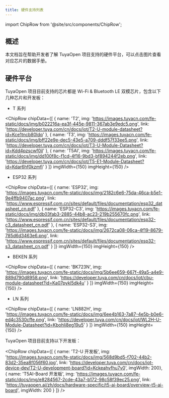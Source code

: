 ```yaml
---
title: 硬件支持列表
---
```


import ChipRow from '@site/src/components/ChipRow';

## 概述

本文档旨在帮助开发者了解 TuyaOpen 项目支持的硬件平台，可以点击图片查看对应芯片的数据手册。

## 硬件平台

TuyaOpen 项目目前支持的芯片都是 Wi-Fi & Bluetooth LE 双模芯片，包含以下几种芯片和开发板：

 - T 系列

<ChipRow 
   chipData={[
      { name: 'T2', img: 'https://images.tuyacn.com/fe-static/docs/img/b022216a-ea3f-445e-9811-367ab3e9edc5.png', link: 'https://developer.tuya.com/cn/docs/iot/T2-U-module-datasheet?id=Kce1tncb80ldq' },
      { name: 'T3', img: 'https://images.tuyacn.com/fe-static/docs/img/bff22e9e-dec5-43e5-a709-dddf57f33ee5.png', link: 'https://developer.tuya.com/cn/docs/iot/T3-U-Module-Datasheet?id=Kdd4pzscwf0il' },
      { name: 'T5AI', img: 'https://images.tuyacn.com/fe-static/docs/img/dd100f8c-f1cd-4f16-9bd3-bf894244f2eb.png', link: 'https://developer.tuya.com/cn/docs/iot/T5-E1-Module-Datasheet?id=Kdar6hf0kzmfi' }
   ]}
  imgWidth={150}
  imgHeight={150}
/>

 - ESP32 系列

<ChipRow 
   chipData={[
      { name: 'ESP32', img: 'https://images.tuyacn.com/fe-static/docs/img/2182c6e6-75da-46ca-b5e1-9e4ffb9407ac.png', link: 'https://www.espressif.com.cn/sites/default/files/documentation/esp32_datasheet_cn.pdf' },
      { name: 'ESP32-C3', img: 'https://images.tuyacn.com/fe-static/docs/img/db03fab3-2885-44b8-ac23-219b255670fc.png', link: 'https://www.espressif.com.cn/sites/default/files/documentation/esp32-c3_datasheet_cn.pdf' },
      { name: 'ESP32-S3', img: 'https://images.tuyacn.com/fe-static/docs/img/2672ca08-06ca-4f19-8679-785d6d3463e6.png', link: 'https://www.espressif.com.cn/sites/default/files/documentation/esp32-s3_datasheet_cn.pdf' }
   ]}
  imgWidth={150}
  imgHeight={150}
/>

 - BEKEN 系列

<ChipRow 
   chipData={[
      { name: 'BK723N', img: 'https://images.tuyacn.com/fe-static/docs/img/5b6ee659-667f-49a5-a4e9-889d790d8958.png', link: 'https://developer.tuya.com/cn/docs/iot/cbu-module-datasheet?id=Ka07pykl5dk4u' }
   ]}
  imgWidth={150}
  imgHeight={150}
/>

 - LN 系列

<ChipRow 
   chipData={[
      { name: 'LN882H', img: 'https://images.tuyacn.com/fe-static/docs/img/6ee4b163-7a87-4e5b-b0e6-ed4c3530cffe.png', link: 'https://developer.tuya.com/cn/docs/iot/WL2H-U-Module-Datasheet?id=Kbohlj8eg19u5' }
   ]}
  imgWidth={150}
  imgHeight={150}
/>

TuyaOpen 项目目前支持以下开发板：

<ChipRow 
   chipData={[
      { name: 'T2-U 开发板', img: 'https://images.tuyacn.com/fe-static/docs/img/568d9bd5-f702-44b2-83d2-35ea8f056f60.jpg', link: 'https://developer.tuya.com/cn/docs/iot-device-dev/T2-U-development-board?id=Kckeahvfhu7v0', imgWidth: 200},
      { name: 'T5AI-Board 开发板', img: 'https://images.tuyacn.com/fe-static/docs/img/e8284567-2cde-43a7-b172-98c58f39ec25.png', link: 'https://tuyaopen.ai/zh/docs/hardware-specific/t5-ai-board/overview-t5-ai-board', imgWidth: 200 }
   ]}
/>
